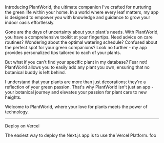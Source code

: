 Introducing PlantWorld, the ultimate companion I've crafted for nurturing the green life within your home. In a world where every leaf matters, my app is designed to empower you with knowledge and guidance to grow your indoor oasis effortlessly.

Gone are the days of uncertainty about your plant's needs. With PlantWorld, you have a comprehensive toolkit at your fingertips. Need advice on care routines? Wondering about the optimal watering schedule? Confused about the perfect spot for your green companions? Look no further - my app provides personalized tips tailored to each of your plants.

But what if you can't find your specific plant in my database? Fear not! PlantWorld allows you to easily add any plant you own, ensuring that no botanical buddy is left behind.

I understand that your plants are more than just decorations; they're a reflection of your green passion. That's why PlantWorld isn't just an app - your botanical journey and elevates your passion for plant care to new heights.

Welcome to PlantWorld, where your love for plants meets the power of technology.

---

Deploy on Vercel

The easiest way to deploy the Next.js app is to use the Vercel Platform.
foo